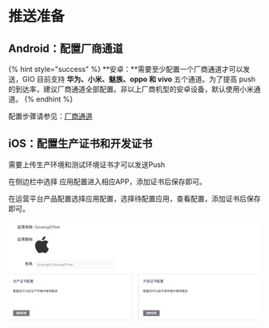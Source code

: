 # 推送准备

## Android：配置厂商通道

{% hint style="success" %}
**安卓：**需要至少配置一个厂商通道才可以发送，GIO 目前支持 **华为、小米、魅族、oppo 和 vivo** 五个通道。为了提高 push 的到达率，建议厂商通道全部配置。非以上厂商机型的安卓设备，默认使用小米通道。
{% endhint %}

配置步骤请参见：[厂商通道](../../../developer-manual/chang-shang-tong-dao/)

## iOS：配置生产证书和开发证书

需要上传生产环境和测试环境证书才可以发送Push

在侧边栏中选择 应用配置进入相应APP，添加证书后保存即可。

在运营平台产品配置选择应用配置，选择待配置应用，查看配置，添加证书后保存即可。

![](../../../.gitbook/assets/image%20%28263%29.png)

